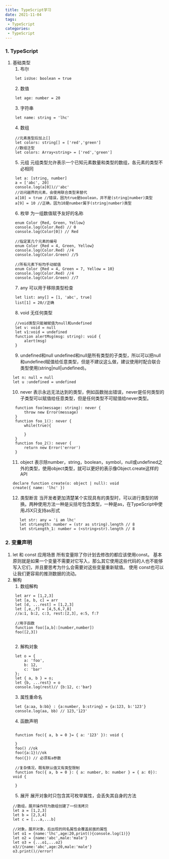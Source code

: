 ```yaml
---
title: TypeScript学习
date: 2021-11-04
tags:
 - TypeScript
categories:
 - TypeScript
---
```


### 1. TypeScript

1. 基础类型
   1. 布尔
   ```
    let isUse: boolean = true
   ```
   2. 数值
   ```
    let age: number = 20
   ```
   3. 字符串
   ```
    let name: string = 'lhc'
   ```
   4. 数组 
   ```
    //元素类型后加上[]
    let colors: string[] = ['red','green']
    //数组泛型
    let colors: Array<string> = ['red','green']
   ```
   5. 元组 元组类型允许表示一个已知元素数量和类型的数组，各元素的类型不必相同
   ```
    let a: [string, number]
    a = ['abc', 20]
    console.log(a[0])//'abc'
    //访问越界的元素，会使用联合类型来替代
    a[10] = true //错误，因为true是boolean，并不是(string|number)类型
    a[9] = 10 //正确，因为10是number属于(string|number)类型
   ``` 
   6. 枚举 为一组数值赋予友好的名称
   ```
    enum Color {Red, Green, Yellow}
    console.log(Color.Red) // 0
    console.log(Color[0]) // Red

    //指定某几个元素的编号
    enum Color {Red = 4, Green, Yellow}
    console.log(Color.Red) //4
    console.log(Color.Green) //5

    //所有元素下标均手动赋值
    enum Color {Red = 4, Green = 7, Yellow = 10}
    console.log(Color.Red) //4
    console.log(Color.Green) //7
   ```
   7. any 可以用于移除类型检查
   ```
    let list: any[] = [1, 'abc', true]
    list[1] = 20//正确
   ```
   8. void 无任何类型
   ```
    //void类型只能被赋值为null和undefined
    let v: void = null
    let v1:void = undefined
    function alertMsg(msg: string): void {
        alert(msg)
    }

   ```
   9. undefined和null
undefined和null是所有类型的子类型，所以可以把null和undefined赋值给任意类型，但是不建议这么做，建议使用时配合联合类型使用(string|null|undefined)。
   ```
   let n: null = null
   let u :undefined = undefined

   ```
   10. never 
    表示永远无法达到的类型，例如函数抛出错误，never是任何类型的子类型可以赋值给任意类型，但是任何类型不可赋值给never类型。
    ```
     function foo(message: string): never {
         throw new Error(message)
     }
     function foo_1(): never {
         while(true){

         }
     }
     function foo_2(): never {
         return new Error('error')
     }
    ```
    11. object
     表示除number，string，boolean，symbol，null或undefined之外的类型，使用object类型，就可以更好的表示像Object.create这样的API
     ```
     declare function create(o: object | null): void
     create({ name: 'lhc' })
     ```
     12. 类型断言
     当开发者更加清楚某个实现具有的类型时，可以进行类型的转换。两种使用方法一种是尖括号包含类型，一种是as，在TypeScript中使用JSX只支持as形式
     ```
        let str: any = 'i am lhc'
        let strLength: number = (str as string).length // 8 
        let strLength_1: number = (<string>str).length // 8
     ```
### 2. 变量声明

1. let 和 const 应用场景
   所有变量除了你计划去修改的都应该使用const。 基本原则就是如果一个变量不需要对它写入，那么其它使用这些代码的人也不能够写入它们，并且要思考为什么会需要对这些变量重新赋值。 使用 const也可以让我们更容易的推测数据的流动。
2. 解构
   1. 数组解构
   ```
    let arr = [1,2,3]
    let [a, b, c] = arr
    let [d, ...rest] = [1,2,3]
    let [,e,,f] = [4,5,6,7,8]
    //a:1, b:2, c:3, rest:[2,3], e:5, f:7

    //用于函数
    function foo([a,b]:[number,number])
    foo([2,3])


   ```
   2. 解构对象
   ```
    let o = {
        a: 'foo',
        b: 12,
        c: 'bar'
    };
    let { a, b } = o;
    let {b, ...rest} = o
    console.log(rest)// {b:12, c:'bar}
   ```
   3. 属性重命名
   ```
    let {a:aa, b:bb} : {a:number, b:string} = {a:123, b:'123'}
    console.log(aa, bb) // 123,'123'
   ```
   4. 函数声明
   ```
    
    function foc({ a, b = 0 }= { a: '123' }): void {

    }
    foo() //ok
    foo({a:1})//ok
    foo({}) // 必须有a参数

    //复杂情况，既有默认值又有类型限制
    function foc({ a, b = 0 }: { a: number, b: number } = { a: 0}): void {

    }
   ```
   5. 展开
   展开对象时只包含其可枚举属性，会丢失其自身的方法
   ```
   //数组，展开操作符为数组创建了一份浅拷贝
   let a = [1,2,3]
   let b = [2,3,4]
   let c = [...a,...b]

   //对象，展开对象，后出现的同名属性会覆盖前面的属性
   let o1 = {name:'lhc',age:20,print(){console.log(1)}}
   let o2 = {name:'abc',male:'male'}
   let o3 = {...o1,...o2}
   o3//{name:'abc',age:20,male:'male'}
   o3.print()//error!
   ```